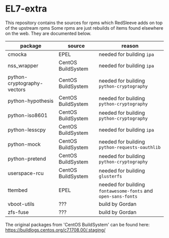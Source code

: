# EL7-extra

This repository contains the sources for rpms which RedSleeve adds on top of the upstream rpms
Some rpms are just rebuilds of items found elsewhere on the web. They are documented below.

| package | source | reason
| --- | --- | ---
| cmocka | EPEL | needed for building `ipa`
| nss_wrapper | CentOS BuildSystem | needed for building `ipa`
| python-cryptography-vectors | CentOS BuildSystem | needed for building `python-cryptography`
| python-hypothesis | CentOS BuildSystem | needed for building `python-cryptography`
| python-iso8601 | CentOS BuildSystem | needed for building `python-cryptography`
| python-lesscpy | CentOS BuildSystem | needed for building `ipa`
| python-mock | CentOS BuildSystem | needed for building `python-requests-oauthlib`
| python-pretend | CentOS BuildSystem | needed for building `python-cryptography`
| userspace-rcu | CentOS BuildSystem | needed for building `glusterfs`
| ttembed | EPEL | needed for building `fontawesome-fonts` and `open-sans-fonts`
| vboot-utils | ??? | build by Gordan
| zfs-fuse | ??? | build by Gordan

The original packages from 'CentOS BuildSystem' can be found here: https://buildlogs.centos.org/c7.1708.00/.staging/
